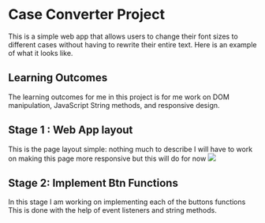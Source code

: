 <h1>Case Converter Project</h1>

This is a simple web app that allows users to 
change their font sizes to different cases without having to rewrite their entire text.
Here is an example of what it looks like.


<h2>Learning Outcomes</h2>
The learning outcomes for me in this project is 
for me work on DOM manipulation, JavaScript String methods, 
and responsive design.


<h2>Stage 1 : Web App layout </h2>
This is the page layout simple: nothing much to describe
I will have to work on making this page more responsive but this will do for now
<img src="project.img.png">

<h2> Stage 2: Implement Btn Functions</h2>
In this stage I am working on implementing each of the buttons functions
This is done with the help of event listeners and string methods.